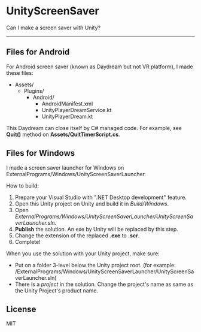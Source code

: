 UnityScreenSaver
================

Can I make a screen saver with Unity?

----

Files for Android
-----------------

For Android screen saver (known as Daydream but not VR platform),
I made these files:

- Assets/
  - Plugins/
    - Android/
      - AndroidManifest.xml
      - UnityPlayerDreamService.kt
      - UnityPlayerDream.kt

This Daydream can close itself by C# managed code. For example,
see **Quit()** method on **Assets/QuitTimerScript.cs**.

Files for Windows
-----------------

I made a screen saver launcher for Windows on ExternalPrograms/Windows/UnityScreenSaverLauncher.

How to build:

1. Prepare your Visual Studio with ".NET Desktop development" feature.
2. Open this Unity project on Unity and build it in *Build/Windows*.
3. Open *ExternalPrograms/Windows/UnityScreenSaverLauncher/UnityScreenSaverLauncher.sln*.
4. **Publish** the solution. An exe by Unity will be replaced by this step.
5. Change the extension of the replaced **.exe** to **.scr**.
6. Complete!

When you use the solution with your Unity project, make sure:

- Put on a folder 3-level below the Unity project root.
  (for example: /ExternalPrograms/Windows/UnityScreenSaverLauncher/UnityScreenSaverLauncher.sln)
- There is a *project* in the solution.
  Change the project's name as same as the Unity Project's product name.

License
-------

MIT
